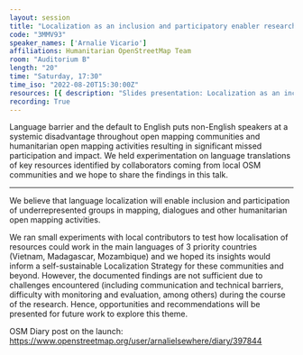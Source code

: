 ```yaml
---
layout: session
title: "Localization as an inclusion and participatory enabler research"
code: "3MMV93"
speaker_names: ['Arnalie Vicario']
affiliations: Humanitarian OpenStreetMap Team
room: "Auditorium B"
length: "20"
time: "Saturday, 17:30"
time_iso: "2022-08-20T15:30:00Z"
resources: [{ description: "Slides presentation: Localization as an inclusion and participatory enabler research", url: "/attachments/3MMV93_SotM2022_Arnalie_Localization_Project_pres072022_5Z6UIl2.pdf" }]
recording: True
---
```


Language barrier and the default to English puts non-English speakers at a systemic disadvantage throughout open mapping communities and humanitarian open mapping activities resulting in significant missed participation and impact. We held experimentation on language translations of key resources identified by collaborators coming from local OSM communities and we hope to share the findings in this talk.

<hr>

We believe that language localization will enable inclusion and participation of underrepresented groups in mapping, dialogues and other humanitarian open mapping activities. 

We ran small experiments with local contributors to test how localisation of resources could work in the main languages of 3 priority countries (Vietnam, Madagascar, Mozambique) and we hoped its insights would inform a self-sustainable Localization Strategy for these communities and beyond. However, the documented findings are not sufficient due to challenges encountered (including communication and technical barriers, difficulty with monitoring and evaluation, among others) during the course of the research. Hence, opportunities and recommendations will be presented for future work to explore this theme.

OSM Diary post on the launch: https://www.openstreetmap.org/user/arnalielsewhere/diary/397844

